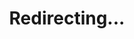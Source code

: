 ---
title: Redirecting...
layout: redirect
sitemap: false
permalink: /participants/Singapore
redirect_to: /participants/SGP/
---